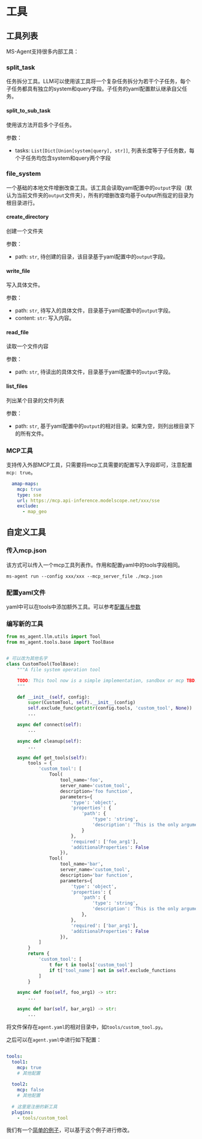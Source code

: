 # 工具

## 工具列表

MS-Agent支持很多内部工具：

### split_task

任务拆分工具。LLM可以使用该工具将一个复杂任务拆分为若干个子任务，每个子任务都具有独立的system和query字段。子任务的yaml配置默认继承自父任务。

#### split_to_sub_task

使用该方法开启多个子任务。

参数：

- tasks: `List[Dict[Union[system|query], str]]`, 列表长度等于子任务数，每个子任务均包含system和query两个字段

### file_system

一个基础的本地文件增删改查工具。该工具会读取yaml配置中的`output`字段（默认为当前文件夹的`output`文件夹），所有的增删改查均基于output所指定的目录为根目录进行。

#### create_directory

创建一个文件夹

参数：

- path: `str`, 待创建的目录，该目录基于yaml配置中的`output`字段。

#### write_file

写入具体文件。

参数：

- path: `str`, 待写入的具体文件，目录基于yaml配置中的`output`字段。
- content: `str`: 写入内容。

#### read_file

读取一个文件内容

参数：

- path: `str`, 待读出的具体文件，目录基于yaml配置中的`output`字段。

#### list_files

列出某个目录的文件列表

参数：

- path: `str`, 基于yaml配置中的`output`的相对目录。如果为空，则列出根目录下的所有文件。


### MCP工具

支持传入外部MCP工具，只需要将mcp工具需要的配置写入字段即可，注意配置`mcp: true`。

```yaml
  amap-maps:
    mcp: true
    type: sse
    url: https://mcp.api-inference.modelscope.net/xxx/sse
    exclude:
      - map_geo
```

## 自定义工具

### 传入mcp.json

该方式可以传入一个mcp工具列表作。作用和配置yaml中的tools字段相同。

```shell
ms-agent run --config xxx/xxx --mcp_server_file ./mcp.json
```

### 配置yaml文件

yaml中可以在tools中添加额外工具。可以参考[配置与参数](./配置与参数.md#工具配置)

### 编写新的工具

```python
from ms_agent.llm.utils import Tool
from ms_agent.tools.base import ToolBase


# 可以改为其他名字
class CustomTool(ToolBase):
    """A file system operation tool

    TODO: This tool now is a simple implementation, sandbox or mcp TBD.
    """

    def __init__(self, config):
        super(CustomTool, self).__init__(config)
        self.exclude_func(getattr(config.tools, 'custom_tool', None))
        ...

    async def connect(self):
        ...

    async def cleanup(self):
        ...

    async def get_tools(self):
        tools = {
            'custom_tool': [
                Tool(
                    tool_name='foo',
                    server_name='custom_tool',
                    description='foo function',
                    parameters={
                        'type': 'object',
                        'properties': {
                            'path': {
                                'type': 'string',
                                'description': 'This is the only argument needed by foo, it\'s used to ...',
                            }
                        },
                        'required': ['foo_arg1'],
                        'additionalProperties': False
                    }),
                Tool(
                    tool_name='bar',
                    server_name='custom_tool',
                    description='bar function',
                    parameters={
                        'type': 'object',
                        'properties': {
                            'path': {
                                'type': 'string',
                                'description': 'This is the only argument needed by bar, it\'s used to ...',
                            },
                        },
                        'required': ['bar_arg1'],
                        'additionalProperties': False
                    }),
            ]
        }
        return {
            'custom_tool': [
                t for t in tools['custom_tool']
                if t['tool_name'] not in self.exclude_functions
            ]
        }

    async def foo(self, foo_arg1) -> str:
        ...

    async def bar(self, bar_arg1) -> str:
        ...
```

将文件保存在`agent.yaml`的相对目录中，如`tools/custom_tool.py`。

之后可以在`agent.yaml`中进行如下配置：

```yaml

tools:
  tool1:
    mcp: true
    # 其他配置
  
  tool2:
    mcp: false
    # 其他配置
  
  # 这里是注册的新工具
  plugins:
    - tools/custom_tool
```

我们有一个[简单的例子](https://www.modelscope.cn/models/ms-agent/simple_tool_plugin)，可以基于这个例子进行修改。

